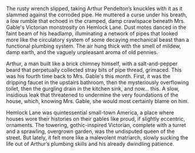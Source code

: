 The rusty wrench slipped, taking Arthur Pendelton’s knuckles with it as it slammed against the corroded pipe. He muttered a curse under his breath, a low rumble that echoed in the cramped, damp crawlspace beneath Mrs. Gable's Victorian monstrosity on Hemlock Lane. Dust motes danced in the faint beam of his headlamp, illuminating a network of pipes that looked more like the circulatory system of some decaying mechanical beast than a functional plumbing system. The air hung thick with the smell of mildew, damp earth, and the vaguely unpleasant aroma of old pennies.

Arthur, a man built like a brick chimney himself, with a salt-and-pepper beard that perpetually collected stray bits of pipe thread, grimaced. This was his fourth time back to Mrs. Gable's this month. First, it was the dripping faucet in the upstairs bathroom, then the mysteriously overflowing toilet, then the gurgling drain in the kitchen sink, and now… this. A slow, insidious leak that threatened to undermine the very foundations of the house, which, knowing Mrs. Gable, she would most certainly blame on him.

Hemlock Lane was quintessential small-town America, a place where houses wore their histories on their gables like proud, if slightly eccentric, ornaments. The towering, gothic-inspired Victorian, complete with a turret and a sprawling, overgrown garden, was the undisputed queen of the street. But lately, it felt more like a malevolent matriarch, slowly sucking the life out of Arthur’s plumbing skills and his already dwindling patience.
